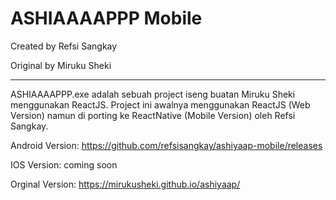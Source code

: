 <h1>ASHIAAAAPPP Mobile</h1>
Created by Refsi Sangkay

Original by Miruku Sheki
<hr>

ASHIAAAAPPP.exe adalah sebuah project iseng buatan Miruku Sheki menggunakan ReactJS. 
Project ini awalnya menggunakan ReactJS (Web Version) namun di porting ke ReactNative (Mobile Version) oleh Refsi Sangkay.

Android Version: https://github.com/refsisangkay/ashiyaap-mobile/releases

IOS Version: coming soon

Orginal Version: https://mirukusheki.github.io/ashiyaap/

